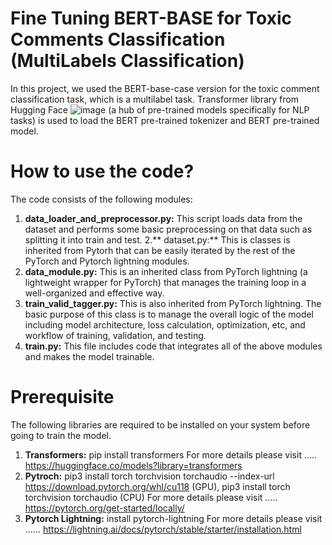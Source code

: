 # Fine Tuning BERT-BASE for Toxic Comments Classification (MultiLabels Classification)
In this project, we used the BERT-base-case version for the toxic comment classification task, which is a multilabel task. 
Transformer library from Hugging Face ![image](https://github.com/user-attachments/assets/33a9adb1-5cc9-49f1-a3b9-d0c046048de1) (a hub of pre-trained models specifically for NLP tasks) is used to load the BERT pre-trained tokenizer and BERT pre-trained model.

# How to use the code? 
The code consists of the following modules:
1. **data_loader_and_preprocessor.py:** This script loads data from the dataset and performs some basic preprocessing on that data such as splitting it into train and test.
2.** dataset.py:** This is classes is inherited from Pytorh that can be easily iterated by the rest of the PyTorch and Pytorch lightning modules.
3. **data_module.py:** This is an inherited class from PyTorch lightning (a lightweight wrapper for PyTorch) that manages the training loop in a well-organized and effective way.
4. **train_valid_tagger.py:** This is also inherited from PyTorch lightning. The basic purpose of this class is to manage the overall logic of the model including model architecture, loss calculation, optimization, etc, and workflow of training, validation, and testing.
5. **train.py:** This file includes code that integrates all of the above modules and makes the model trainable.

# Prerequisite
The following libraries are required to be installed on your system before going to train the model. 
1. **Transformers:** pip install transformers
   For more details please visit ..... https://huggingface.co/models?library=transformers
3. **Pytroch:** pip3 install torch torchvision torchaudio --index-url https://download.pytorch.org/whl/cu118 (GPU), pip3 install torch torchvision torchaudio (CPU)
   For more details please visit ..... https://pytorch.org/get-started/locally/
5. **Pytorch Lightning:** install pytorch-lightning 
   For more details please visit ...... https://lightning.ai/docs/pytorch/stable/starter/installation.html
